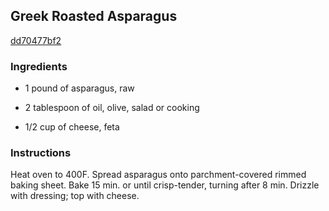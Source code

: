 ## Greek Roasted Asparagus

[dd70477bf2](http://www.kraftrecipes.com/recipes/greek-roasted-asparagus-177686.aspx)

### Ingredients

 - 1 pound of asparagus, raw

 - 2 tablespoon of oil, olive, salad or cooking

 - 1/2 cup of cheese, feta

### Instructions

Heat oven to 400F. Spread asparagus onto parchment-covered rimmed baking sheet. Bake 15 min. or until crisp-tender, turning after 8 min. Drizzle with dressing; top with cheese.